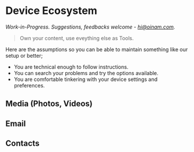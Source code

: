 # Device Ecosystem

_Work-in-Progress. Suggestions, feedbacks welcome - [hi@oinam.com](mailto:hi@oinam.com)._

> Own your content, use eveything else as Tools.

Here are the assumptions so you can be able to maintain something like our setup or better;

- You are technical enough to follow instructions.
- You can search your problems and try the options available.
- You are comfortable tinkering with your device settings and preferences.

## Media (Photos, Videos)
## Email
## Contacts